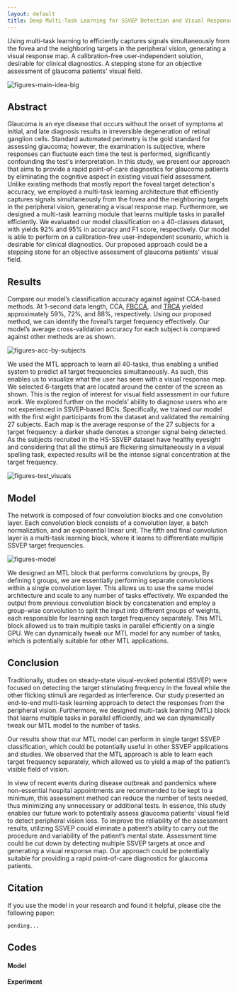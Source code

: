 ```yaml
---
layout: default
title: Deep Multi-Task Learning for SSVEP Detection and Visual Response Mapping
---
```


Using multi-task learning to efficiently captures signals simultaneously from the fovea and the neighboring targets in the peripheral vision, generating a visual response map. A calibration-free user-independent solution, desirable for clinical diagnostics. A stepping stone for an objective assessment of glaucoma patients' visual field.

![figures-main-idea-big](https://user-images.githubusercontent.com/1694368/91680983-9caa4580-eb7f-11ea-8bfd-50e0705c141d.jpg)

## Abstract

Glaucoma is an eye disease that occurs without the onset of symptoms at initial, and late diagnosis results in irreversible degeneration of retinal ganglion cells. Standard automated perimetry is the gold standard for assessing glaucoma; however, the examination is subjective, where responses can fluctuate each time the test is performed, significantly confounding the test's interpretation. In this study, we present our approach that aims to provide a rapid point-of-care diagnostics for glaucoma patients by eliminating the cognitive aspect in existing visual field assessment. Unlike existing methods that mostly report the foveal target detection's accuracy, we employed a multi-task learning architecture that efficiently captures signals simultaneously from the fovea and the neighboring targets in the peripheral vision, generating a visual response map. Furthermore, we designed a multi-task learning module that learns multiple tasks in parallel efficiently. We evaluated our model classification on a 40-classes dataset, with yields 92% and 95% in accuracy and F1 score, respectively. Our model is able to perform on a calibration-free user-independent scenario, which is desirable for clinical diagnostics. Our proposed approach could be a stepping stone for an objective assessment of glaucoma patients' visual field.

## Results

Compare our model’s classification accuracy against against CCA-based methods. At 1-second data length, CCA, [FBCCA](https://iopscience.iop.org/article/10.1088/1741-2560/12/4/046008/meta), and [TRCA](https://www.sciencedirect.com/science/article/pii/S105381191200852X) yielded approximately 59%, 72%, and 88%, respectively. Using our proposed method, we can identify the foveal’s target frequency effectively. Our model’s average cross-validation accuracy for each subject is compared against other methods are as shown.

![figures-acc-by-subjects](https://user-images.githubusercontent.com/1694368/92562604-d29aa880-f2a8-11ea-9d4d-9d99236e88d7.png)

We used the MTL approach to learn all 40-tasks, thus enabling a unified system to predict all target frequencies simultaneously. As such, this enables us to visualize what the user has seen with a visual response map. We selected 6-targets that are located around the center of the screen as shown. This is the region of interest for visual field assessment in our future work. We explored further on the models’ ability to diagnose users who are not experienced in SSVEP-based BCIs. Specifically, we trained our model with the first eight participants from the dataset and validated the remaining 27 subjects. Each map is the average response of the 27 subjects for a target frequency: a darker shade denotes a stronger signal being detected. As the subjects recruited in the HS-SSVEP dataset have healthy eyesight and considering that all the stimuli are flickering simultaneously in a visual spelling task, expected results will be the intense signal concentration at the target frequency.

![figures-test_visuals](https://user-images.githubusercontent.com/1694368/91679148-10495400-eb7a-11ea-8f77-27a133203dd0.png)

## Model

The network is composed of four convolution blocks and one convolution layer. Each convolution block consists of a convolution layer, a batch normalization, and an exponential linear unit. The fifth and final convolution layer is a multi-task learning block, where it learns to differentiate multiple SSVEP target frequencies.

![figures-model](https://user-images.githubusercontent.com/1694368/91679200-2ce58c00-eb7a-11ea-82a3-1df6ef6aee24.png)

We designed an MTL block that performs convolutions by groups, By defining t groups, we are essentially performing separate convolutions within a single convolution layer. This allows us to use the same model architecture and scale to any number of tasks effectively. We expanded the output from previous convolution block by concatenation and employ a group-wise convolution to split the input into different groups of weights, each responsible for learning each target frequency separately. This MTL block allowed us to train multiple tasks in parallel efficiently on a single GPU. We can dynamically tweak our MTL model for any number of tasks, which is potentially suitable for other MTL applications.

## Conclusion

Traditionally, studies on steady-state visual-evoked potential (SSVEP) were focused on detecting the target stimulating frequency in the foveal while the other flicking stimuli are regarded as interference. Our study presented an end-to-end multi-task learning approach to detect the responses from the peripheral vision. Furthermore, we designed multi-task learning (MTL) block that learns multiple tasks in parallel efficiently, and we can dynamically tweak our MTL model to the number of tasks.

Our results show that our MTL model can perform in single target SSVEP classification, which could be potentially useful in other SSVEP applications and studies. We observed that the MTL approach is able to learn each target frequency separately, which allowed us to yield a map of the patient’s visible field of vision.

In view of recent events during disease outbreak and pandemics where non-essential hospital appointments are recommended to be kept to a minimum, this assessment method can reduce the number of tests needed, thus minimizing any unnecessary or additional tests. In essence, this study enables our future work to potentially assess glaucoma patients’ visual field to detect peripheral vision loss. To improve the reliability of the assessment results, utilizing SSVEP could eliminate a patient’s ability to carry out the procedure and variability of the patient’s mental state. Assessment time could be cut down by detecting multiple SSVEP targets at once and generating a visual response map. Our approach could be potentially suitable for providing a rapid point-of-care diagnostics for glaucoma patients.

## Citation

If you use the model in your research and found it helpful, please cite the following paper:

```
pending...
```

## Codes

#### Model

<script src="https://gist.github.com/jinglescode/b99c0c3c31af5c217c6305cacb7e16b0.js"></script>

#### Experiment

<script src="https://gist.github.com/jinglescode/3d74fe165dee44e2f794e56ce0a2a958.js"></script>